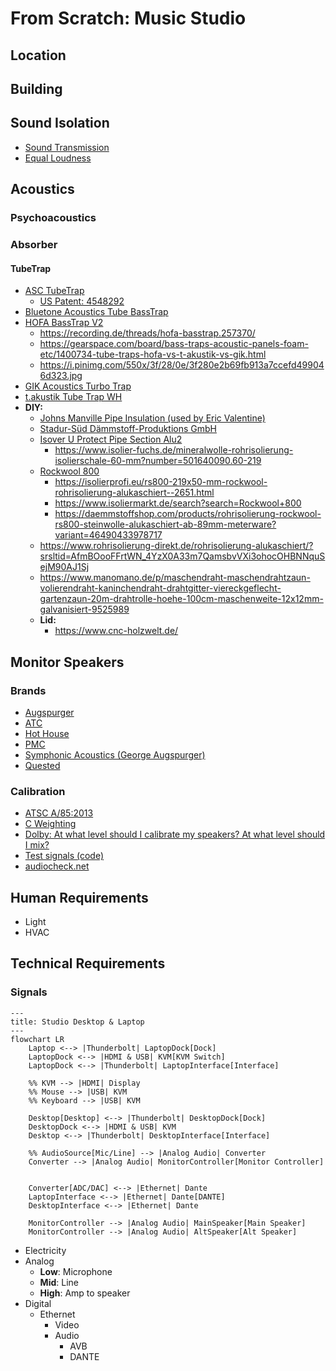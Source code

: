 # From Scratch: Music Studio

## Location

## Building

## Sound Isolation

- [Sound Transmission](https://www.sekon.cc/acoustics/SoundTransmission/index.htm)
- [Equal Loudness](https://cdn.standards.iteh.ai/samples/83117/6afa5bd94e0e4f32812c28c3b0a7b8ac/ISO-226-2023.pdf)

## Acoustics

### Psychoacoustics

### Absorber

#### TubeTrap

- [ASC TubeTrap](https://www.acousticsciences.com/product/tubetrap-bass-trap)
  - [US Patent: 4548292](https://ppubs.uspto.gov/dirsearch-public/print/downloadBasicPdf/4548292?requestToken=eyJzdWIiOiIxNWQxODZmOS00OTU2LTQ3MjItOTgzYy0wNjI2Y2RhN2NjZDciLCJ2ZXIiOiJkNzU2ZWYzNC04ZDEyLTQ0NmQtYTAxMy02ZGY2ZmQzNjUyODciLCJleHAiOjB9)
- [Bluetone Acoustics Tube BassTrap](https://www.btacoustics.com/tube-basstrap)
- [HOFA BassTrap V2](https://hofa-akustik.de/en/modules/basstrap/)
  - <https://recording.de/threads/hofa-basstrap.257370/>
  - <https://gearspace.com/board/bass-traps-acoustic-panels-foam-etc/1400734-tube-traps-hofa-vs-t-akustik-vs-gik.html>
  - <https://i.pinimg.com/550x/3f/28/0e/3f280e2b69fb913a7ccefd499046d323.jpg>
- [GIK Acoustics Turbo Trap](https://gikacoustics.de/produkte/turbo-trap/)
- [t.akustik Tube Trap WH](https://www.thomann.de/de/t.akustik_tube_trap_wh.htm)
- **DIY:**
  - [Johns Manville Pipe Insulation (used by Eric Valentine)](https://www.jm.com/en/mechanical/pipe-insulation/)
  - [Stadur-Süd Dämmstoff-Produktions GmbH](https://stadur-sued.com/produkte/daemmstoffzuschnitte/rohrschalen/)
  - [Isover U Protect Pipe Section Alu2](https://www.isover-technische-isolierung.de/produkte/u-protect-pipe-section-alu2)
    - <https://www.isolier-fuchs.de/mineralwolle-rohrisolierung-isolierschale-60-mm?number=501640090.60-219>
  - [Rockwool 800](https://www.rockwool.com/de/produkte/produktuebersicht/rockwool-800/)
    - <https://isolierprofi.eu/rs800-219x50-mm-rockwool-rohrisolierung-alukaschiert--2651.html>
    - <https://www.isoliermarkt.de/search?search=Rockwool+800>
    - <https://daemmstoffshop.com/products/rohrisolierung-rockwool-rs800-steinwolle-alukaschiert-ab-89mm-meterware?variant=46490433978717>
  - <https://www.rohrisolierung-direkt.de/rohrisolierung-alukaschiert/?srsltid=AfmBOooFFrtWN_4YzX0A33m7QamsbvVXi3ohocOHBNNquSejM90AJ1Sj>
  - <https://www.manomano.de/p/maschendraht-maschendrahtzaun-volierendraht-kaninchendraht-drahtgitter-viereckgeflecht-gartenzaun-20m-drahtrolle-hoehe-100cm-maschenweite-12x12mm-galvanisiert-9525989>
  - **Lid:**
    - <https://www.cnc-holzwelt.de/>

## Monitor Speakers

### Brands

- [Augspurger](https://augspurger.com)
- [ATC](https://atc.audio/professional)
- [Hot House](https://www.hothousepro.com)
- [PMC](https://pmc-speakers.com/studio/main-monitors)
- [Symphonic Acoustics (George Augspurger)](https://symphonicacoustics.com/george-augspurger-studio-monitors)
- [Quested](https://quested.com)

### Calibration

- [ATSC A/85:2013](https://www.atsc.org/atsc-documents/a85-techniques-for-establishing-and-maintaining-audio-loudness-for-digital-television/)
- [C Weighting](https://librosa.org/doc/latest/generated/librosa.C_weighting.html)
- [Dolby: At what level should I calibrate my speakers? At what level should I mix?](https://professionalsupport.dolby.com/s/article/At-what-level-should-I-calibrate-my-speakers-At-what-level-should-I-mix?language=en_US)
- [Test signals (code)](http://soundexpert.org/test-signals)
- [audiocheck.net](https://www.audiocheck.net/index.php)

## Human Requirements

- Light
- HVAC

## Technical Requirements

### Signals

```mermaid
---
title: Studio Desktop & Laptop
---
flowchart LR
    Laptop <--> |Thunderbolt| LaptopDock[Dock]
    LaptopDock <--> |HDMI & USB| KVM[KVM Switch]
    LaptopDock <--> |Thunderbolt| LaptopInterface[Interface]

    %% KVM --> |HDMI| Display
    %% Mouse --> |USB| KVM
    %% Keyboard --> |USB| KVM

    Desktop[Desktop] <--> |Thunderbolt| DesktopDock[Dock]
    DesktopDock <--> |HDMI & USB| KVM
    Desktop <--> |Thunderbolt| DesktopInterface[Interface]

    %% AudioSource[Mic/Line] --> |Analog Audio| Converter
    Converter --> |Analog Audio| MonitorController[Monitor Controller]


    Converter[ADC/DAC] <--> |Ethernet| Dante
    LaptopInterface <--> |Ethernet| Dante[DANTE]
    DesktopInterface <--> |Ethernet| Dante

    MonitorController --> |Analog Audio| MainSpeaker[Main Speaker]
    MonitorController --> |Analog Audio| AltSpeaker[Alt Speaker]
```

- Electricity
- Analog
  - **Low**: Microphone
  - **Mid**: Line
  - **High**: Amp to speaker
- Digital
  - Ethernet
    - Video
    - Audio
      - AVB
      - DANTE
